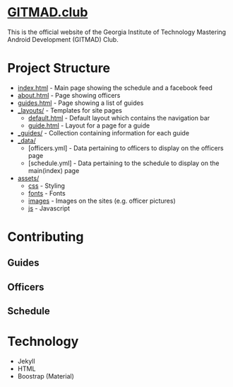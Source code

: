 # [GITMAD.club](www.gitmad.club)

This is the official website of the Georgia Institute of Technology Mastering Android Development (GITMAD) Club.


# Project Structure
* [index.html](/index.html) - Main page showing the schedule and a facebook feed
* [about.html](/about.html) - Page showing officers
* [guides.html](/guides.html) - Page showing a list of guides
* [_layouts/](/_layouts) - Templates for site pages
  * [default.html](/_layouts/default.html) - Default layout which contains the navigation bar
  * [guide.html](/_layouts/guide.html) - Layout for a page for a guide
* [_guides/](/_guides) - Collection containing information for each guide
* [_data/](/_data)
  * [officers.yml] - Data pertaining to officers to display on the officers page
  * [schedule.yml] - Data pertaining to the schedule to display on the main(index) page
* [assets/](/assets)
  * [css](/assets/css) - Styling
  * [fonts](/assets/fonts) - Fonts
  * [images](/assets/images) - Images on the sites (e.g. officer pictures)
  * [js](/assets/js) - Javascript
  

# Contributing

## Guides

## Officers

## Schedule




# Technology
* Jekyll
* HTML
* Boostrap (Material)
